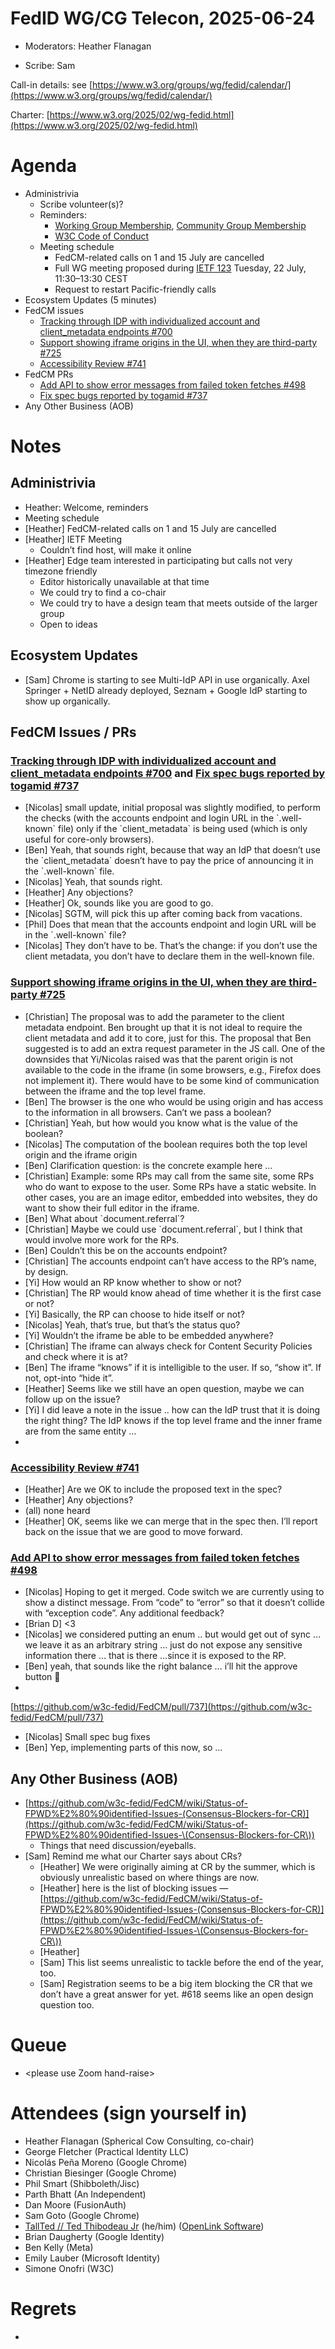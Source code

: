 # FedID WG/CG Telecon, 2025-06-24

* Moderators: Heather Flanagan

* Scribe: Sam

Call-in details: see [https://www.w3.org/groups/wg/fedid/calendar/](https://www.w3.org/groups/wg/fedid/calendar/) 

Charter: [https://www.w3.org/2025/02/wg-fedid.html](https://www.w3.org/2025/02/wg-fedid.html) 

# Agenda

* Administrivia  
  * Scribe volunteer(s)?  
  * Reminders:   
    * [Working Group Membership](https://www.w3.org/groups/wg/fedid/), [Community Group Membership](https://www.w3.org/community/fed-id/)  
    * [W3C Code of Conduct](https://www.w3.org/policies/code-of-conduct/)  
  * Meeting schedule  
    * FedCM-related calls on 1 and 15 July are cancelled  
    * Full WG meeting proposed during [IETF 123](https://datatracker.ietf.org/meeting/123/agenda) Tuesday, 22 July, 11:30–13:30 CEST  
    * Request to restart Pacific-friendly calls  
* Ecosystem Updates (5 minutes)  
* FedCM issues  
  * [Tracking through IDP with individualized account and client\_metadata endpoints \#700](https://github.com/w3c-fedid/FedCM/pull/700)  
  * [Support showing iframe origins in the UI, when they are third-party \#725](https://github.com/w3c-fedid/FedCM/issues/725)  
  * [Accessibility Review \#741](https://github.com/w3c-fedid/FedCM/issues/741)  
* FedCM PRs  
  * [Add API to show error messages from failed token fetches \#498](https://github.com/w3c-fedid/FedCM/pull/498)  
  * [Fix spec bugs reported by togamid \#737](https://github.com/w3c-fedid/FedCM/pull/737)  
* Any Other Business (AOB)

# 

# Notes

## Administrivia

* Heather: Welcome, reminders  
* Meeting schedule  
* \[Heather\] FedCM-related calls on 1 and 15 July are cancelled  
* \[Heather\] IETF Meeting  
  * Couldn’t find host, will make it online  
* \[Heather\] Edge team interested in participating but calls not very timezone friendly  
  * Editor historically unavailable at that time  
  * We could try to find a co-chair  
  * We could try to have a design team that meets outside of the larger group  
  * Open to ideas

## Ecosystem Updates 

* \[Sam\] Chrome is starting to see Multi-IdP API in use organically. Axel Springer \+ NetID already deployed, Seznam \+ Google IdP starting to show up organically.

## FedCM Issues / PRs

### [Tracking through IDP with individualized account and client\_metadata endpoints \#700](https://github.com/w3c-fedid/FedCM/pull/700) and [Fix spec bugs reported by togamid \#737](https://github.com/w3c-fedid/FedCM/pull/737)

* \[Nicolas\] small update, initial proposal was slightly modified, to perform the checks (with the accounts endpoint and login URL in the \`.well-known\` file) only if the \`client\_metadata\` is being used (which is only useful for core-only browsers).  
* \[Ben\] Yeah, that sounds right, because that way an IdP that doesn’t use the \`client\_metadata\` doesn’t have to pay the price of announcing it in the \`.well-known\` file.  
* \[Nicolas\] Yeah, that sounds right.  
* \[Heather\] Any objections?  
* \[Heather\] Ok, sounds like you are good to go.  
* \[Nicolas\] SGTM, will pick this up after coming back from vacations.  
* \[Phil\] Does that mean that the accounts endpoint and login URL will be in the \`.well-known\` file?  
* \[Nicolas\] They don’t have to be. That’s the change: if you don’t use the client metadata, you don’t have to declare them in the well-known file.

### [Support showing iframe origins in the UI, when they are third-party \#725](https://github.com/w3c-fedid/FedCM/issues/725)

* \[Christian\] The proposal was to add the parameter to the client metadata endpoint. Ben brought up that it is not ideal to require the client metadata and add it to core, just for this. The proposal that Ben suggested is to add an extra request parameter in the JS call. One of the downsides that Yi/Nicolas raised was that the parent origin is not available to the code in the iframe (in some browsers, e.g., Firefox does not implement it). There would have to be some kind of communication between the iframe and the top level frame.  
* \[Ben\] The browser is the one who would be using origin and has access to the information in all browsers. Can’t we pass a boolean?  
* \[Christian\] Yeah, but how would you know what is the value of the boolean?  
* \[Nicolas\] The computation of the boolean requires both the top level origin and the iframe origin  
* \[Ben\] Clarification question: is the concrete example here …  
* \[Christian\] Example: some RPs may call from the same site, some RPs who do want to expose to the user. Some RPs have a static website. In other cases, you are an image editor, embedded into websites, they do want to show their full editor in the iframe.  
* \[Ben\] What about \`document.referral\`?  
* \[Christian\] Maybe we could use \`document.referral\`, but I think that would involve more work for the RPs.  
* \[Ben\] Couldn’t this be on the accounts endpoint?  
* \[Christian\] The accounts endpoint can’t have access to the RP’s name, by design.  
* \[Yi\] How would an RP know whether to show or not?  
* \[Christian\] The RP would know ahead of time whether it is the first case or not?  
* \[Yi\] Basically, the RP can choose to hide itself or not?  
* \[Nicolas\] Yeah, that’s true, but that’s the status quo?  
* \[Yi\] Wouldn’t the iframe be able to be embedded anywhere?  
* \[Christian\] The iframe can always check for Content Security Policies and check where it is at?  
* \[Ben\] The iframe “knows” if it is intelligible to the user. If so, “show it”. If not, opt-into “hide it”.  
* \[Heather\] Seems like we still have an open question, maybe we can follow up on the issue?  
* \[Yi\] I did leave a note in the issue .. how can the IdP trust that it is doing the right thing? The IdP knows if the top level frame and the inner frame are from the same entity …  
* 

### [Accessibility Review \#741](https://github.com/w3c-fedid/FedCM/issues/741)

* \[Heather\] Are we OK to include the proposed text in the spec?  
* \[Heather\] Any objections?  
* (all) none heard  
* \[Heather\] OK, seems like we can merge that in the spec then. I’ll report back on the issue that we are good to move forward. 

### [Add API to show error messages from failed token fetches \#498](https://github.com/w3c-fedid/FedCM/pull/498)

* \[Nicolas\] Hoping to get it merged. Code switch we are currently using to show a distinct message. From “code” to “error” so that it doesn’t collide with “exception code”. Any additional feedback?  
* \[Brian D\] \<3  
* \[Nicolas\] we considered putting an enum .. but would get out of sync … we leave it as an arbitrary string … just do not expose any sensitive information there … that is there …since it is exposed to the RP.  
* \[Ben\] yeah, that sounds like the right balance … i’ll hit the approve button 🙂  
* 

[https://github.com/w3c-fedid/FedCM/pull/737](https://github.com/w3c-fedid/FedCM/pull/737)

* \[Nicolas\] Small spec bug fixes  
* \[Ben\] Yep, implementing parts of this now, so  …

## Any Other Business (AOB)

* [https://github.com/w3c-fedid/FedCM/wiki/Status-of-FPWD%E2%80%90identified-Issues-(Consensus-Blockers-for-CR)](https://github.com/w3c-fedid/FedCM/wiki/Status-of-FPWD%E2%80%90identified-Issues-\(Consensus-Blockers-for-CR\))  
  * Things that need discussion/eyeballs.  
* \[Sam\] Remind me what our Charter says about CRs?  
  * \[Heather\] We were originally aiming at CR by the summer, which is obviously unrealistic based on where things are now.  
  * \[Heather\] here is the list of blocking issues — [https://github.com/w3c-fedid/FedCM/wiki/Status-of-FPWD%E2%80%90identified-Issues-(Consensus-Blockers-for-CR)](https://github.com/w3c-fedid/FedCM/wiki/Status-of-FPWD%E2%80%90identified-Issues-\(Consensus-Blockers-for-CR\))  
  * \[Heather\]   
  * \[Sam\] This list seems unrealistic to tackle before the end of the year, too.  
  * \[Sam\] Registration seems to be a big item blocking the CR that we don’t have a great answer for yet. \#618 seems like an open design question too.

# Queue 

*  \<please use Zoom hand-raise\>

# Attendees (sign yourself in)

* Heather Flanagan (Spherical Cow Consulting, co-chair)  
* George Fletcher (Practical Identity LLC)  
* Nicolás Peña Moreno (Google Chrome)  
* Christian Biesinger (Google Chrome)  
* Phil Smart (Shibboleth/Jisc)  
* Parth Bhatt (An Independent)  
* Dan Moore (FusionAuth)  
* Sam Goto (Google Chrome)  
* [TallTed // Ted Thibodeau Jr](https://github.com/TallTed) (he/him) ([OpenLink Software](https://openlinksw.com/))  
* Brian Daugherty (Google Identity)  
* Ben Kelly (Meta)  
* Emily Lauber (Microsoft Identity)  
* Simone Onofri (W3C)

# Regrets

*  